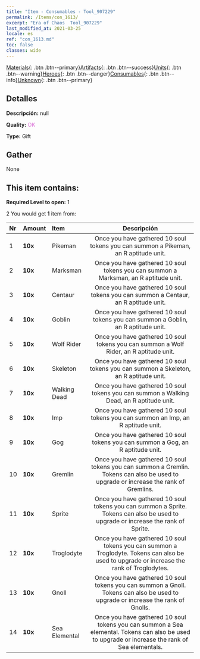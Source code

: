 ```yaml
---
title: "Item - Consumables - Tool_907229"
permalink: /Items/con_1613/
excerpt: "Era of Chaos  Tool_907229"
last_modified_at: 2021-03-25
locale: es
ref: "con_1613.md"
toc: false
classes: wide
---
```

 [Materials](/es/Items/){: .btn .btn--primary}[Artifacts](/es/Items/Artifacts/){: .btn .btn--success}[Units](/es/Items/Units/){: .btn .btn--warning}[Heroes](/es/Items/Heroes/){: .btn .btn--danger}[Consumables](/es/Items/Consumables/){: .btn .btn--info}[Unknown](/es/Items/Unknown/){: .btn .btn--primary}

## Detalles
 **Descripción:** null

 **Quality:** <span style="color: #DA70D6">OK</span>

 **Type:** Gift

## Gather

  None

## This item contains:

 **Required Level to open:** 1

 2 You would get **1** item  from:

  | Nr | Amount |     Item    | Descripción |
  |:---|:-------|:------------|:-----------:|
  | 1 |  **10x** | Pikeman | Once you have gathered 10 soul tokens you can summon a Pikeman, an R aptitude unit.  | 
  | 2 |  **10x** | Marksman | Once you have gathered 10 soul tokens you can summon a Marksman, an R aptitude unit.  | 
  | 3 |  **10x** | Centaur | Once you have gathered 10 soul tokens you can summon a Centaur, an R aptitude unit.  | 
  | 4 |  **10x** | Goblin | Once you have gathered 10 soul tokens you can summon a Goblin, an R aptitude unit.  | 
  | 5 |  **10x** | Wolf Rider | Once you have gathered 10 soul tokens you can summon a Wolf Rider, an R aptitude unit.  | 
  | 6 |  **10x** | Skeleton | Once you have gathered 10 soul tokens you can summon a Skeleton, an R aptitude unit.  | 
  | 7 |  **10x** | Walking Dead | Once you have gathered 10 soul tokens you can summon a Walking Dead, an R aptitude unit.  | 
  | 8 |  **10x** | Imp | Once you have gathered 10 soul tokens you can summon an Imp, an R aptitude unit.  | 
  | 9 |  **10x** | Gog | Once you have gathered 10 soul tokens you can summon a Gog, an R aptitude unit.  | 
  | 10 |  **10x** | Gremlin | Once you have gathered 10 soul tokens you can summon a Gremlin. Tokens can also be used to upgrade or increase the rank of Gremlins.  | 
  | 11 |  **10x** | Sprite | Once you have gathered 10 soul tokens you can summon a Sprite. Tokens can also be used to upgrade or increase the rank of Sprite.  | 
  | 12 |  **10x** | Troglodyte | Once you have gathered 10 soul tokens you can summon a Troglodyte. Tokens can also be used to upgrade or increase the rank of Troglodytes.  | 
  | 13 |  **10x** | Gnoll | Once you have gathered 10 soul tokens you can summon a Gnoll. Tokens can also be used to upgrade or increase the rank of Gnolls.  | 
  | 14 |  **10x** | Sea Elemental | Once you have gathered 10 soul tokens you can summon a Sea elemental. Tokens can also be used to upgrade or increase the rank of Sea elementals.  | 

